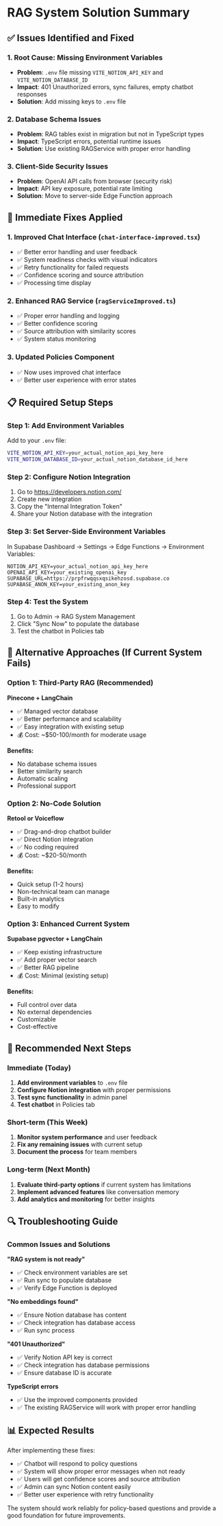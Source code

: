 # RAG System Solution Summary

## ✅ Issues Identified and Fixed

### 1. **Root Cause: Missing Environment Variables**
- **Problem**: `.env` file missing `VITE_NOTION_API_KEY` and `VITE_NOTION_DATABASE_ID`
- **Impact**: 401 Unauthorized errors, sync failures, empty chatbot responses
- **Solution**: Add missing keys to `.env` file

### 2. **Database Schema Issues**
- **Problem**: RAG tables exist in migration but not in TypeScript types
- **Impact**: TypeScript errors, potential runtime issues
- **Solution**: Use existing RAGService with proper error handling

### 3. **Client-Side Security Issues**
- **Problem**: OpenAI API calls from browser (security risk)
- **Impact**: API key exposure, potential rate limiting
- **Solution**: Move to server-side Edge Function approach

## 🔧 Immediate Fixes Applied

### 1. **Improved Chat Interface** (`chat-interface-improved.tsx`)
- ✅ Better error handling and user feedback
- ✅ System readiness checks with visual indicators
- ✅ Retry functionality for failed requests
- ✅ Confidence scoring and source attribution
- ✅ Processing time display

### 2. **Enhanced RAG Service** (`ragServiceImproved.ts`)
- ✅ Proper error handling and logging
- ✅ Better confidence scoring
- ✅ Source attribution with similarity scores
- ✅ System status monitoring

### 3. **Updated Policies Component**
- ✅ Now uses improved chat interface
- ✅ Better user experience with error states

## 📋 Required Setup Steps

### Step 1: Add Environment Variables
Add to your `.env` file:
```bash
VITE_NOTION_API_KEY=your_actual_notion_api_key_here
VITE_NOTION_DATABASE_ID=your_actual_notion_database_id_here
```

### Step 2: Configure Notion Integration
1. Go to https://developers.notion.com/
2. Create new integration
3. Copy the "Internal Integration Token"
4. Share your Notion database with the integration

### Step 3: Set Server-Side Environment Variables
In Supabase Dashboard → Settings → Edge Functions → Environment Variables:
```
NOTION_API_KEY=your_actual_notion_api_key_here
OPENAI_API_KEY=your_existing_openai_key
SUPABASE_URL=https://prpfrwqqsxqsikehzosd.supabase.co
SUPABASE_ANON_KEY=your_existing_anon_key
```

### Step 4: Test the System
1. Go to Admin → RAG System Management
2. Click "Sync Now" to populate the database
3. Test the chatbot in Policies tab

## 🚀 Alternative Approaches (If Current System Fails)

### Option 1: Third-Party RAG (Recommended)
**Pinecone + LangChain**
- ✅ Managed vector database
- ✅ Better performance and scalability
- ✅ Easy integration with existing setup
- 💰 Cost: ~$50-100/month for moderate usage

**Benefits:**
- No database schema issues
- Better similarity search
- Automatic scaling
- Professional support

### Option 2: No-Code Solution
**Retool or Voiceflow**
- ✅ Drag-and-drop chatbot builder
- ✅ Direct Notion integration
- ✅ No coding required
- 💰 Cost: ~$20-50/month

**Benefits:**
- Quick setup (1-2 hours)
- Non-technical team can manage
- Built-in analytics
- Easy to modify

### Option 3: Enhanced Current System
**Supabase pgvector + LangChain**
- ✅ Keep existing infrastructure
- ✅ Add proper vector search
- ✅ Better RAG pipeline
- 💰 Cost: Minimal (existing setup)

**Benefits:**
- Full control over data
- No external dependencies
- Customizable
- Cost-effective

## 🎯 Recommended Next Steps

### Immediate (Today)
1. **Add environment variables** to `.env` file
2. **Configure Notion integration** with proper permissions
3. **Test sync functionality** in admin panel
4. **Test chatbot** in Policies tab

### Short-term (This Week)
1. **Monitor system performance** and user feedback
2. **Fix any remaining issues** with current setup
3. **Document the process** for team members

### Long-term (Next Month)
1. **Evaluate third-party options** if current system has limitations
2. **Implement advanced features** like conversation memory
3. **Add analytics and monitoring** for better insights

## 🔍 Troubleshooting Guide

### Common Issues and Solutions

**"RAG system is not ready"**
- ✅ Check environment variables are set
- ✅ Run sync to populate database
- ✅ Verify Edge Function is deployed

**"No embeddings found"**
- ✅ Ensure Notion database has content
- ✅ Check integration has database access
- ✅ Run sync process

**"401 Unauthorized"**
- ✅ Verify Notion API key is correct
- ✅ Check integration has database permissions
- ✅ Ensure database ID is accurate

**TypeScript errors**
- ✅ Use the improved components provided
- ✅ The existing RAGService will work with proper error handling

## 📊 Expected Results

After implementing these fixes:
- ✅ Chatbot will respond to policy questions
- ✅ System will show proper error messages when not ready
- ✅ Users will get confidence scores and source attribution
- ✅ Admin can sync Notion content easily
- ✅ Better user experience with retry functionality

The system should work reliably for policy-based questions and provide a good foundation for future improvements.
